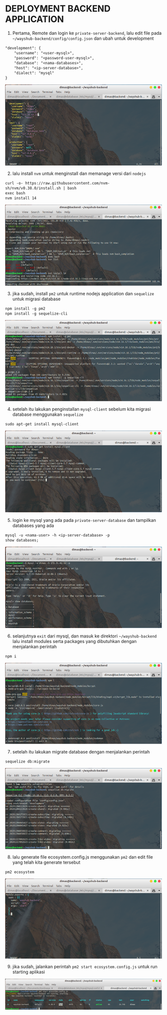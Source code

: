 # DEPLOYMENT BACKEND APPLICATION

1. Pertama, Remote dan login ke `private-server-backend`, lalu edit file pada `~/wayshub-backend/config/config.json` dan ubah untuk development

```
"development": {
	"username": "<user-mysql>",
	"password": "<password-user-mysql>",
	"database": "<nama-databases>",
	"host": "<ip-server-database>",
	"dialect": "mysql"
}
```

![1](assets/01.png)

2. lalu install `nvm` untuk menginstall dan memanage versi dari `nodejs`

```
curl -o- https://raw.githubusercontent.com/nvm-sh/nvm/v0.38.0/install.sh | bash
exec bash
nvm install 14
```

![2](assets/02.png)

3. jika sudah, install `pm2` untuk runtime nodejs application dan `sequelize` untuk migrasi database

```
npm install -g pm2
npm install -g sequelize-cli
```

![3](assets/03.png)

4. setelah itu lakukan penginstallan `mysql-client` sebelum kita migrasi database menggunakan `sequelize`

```
sudo apt-get install mysql-client
```

![4](assets/04.png)

5. login ke mysql yang ada pada `private-server-database` dan tampilkan databases yang ada

```
mysql -u <nama-user> -h <ip-server-database> -p
show databases;
```

![5](assets/05.png)

6. selanjutnya `exit` dari mysql, dan masuk ke direktori `~/wayshub-backend` lalu install modules serta packages yang dibutuhkan dengan menjalankan perintah

```
npm i

```

![6](assets/06.png)

7. setelah itu lakukan migrate database dengan menjalankan perintah

```
sequelize db:migrate
```

![7](assets/07.png)

8. lalu generate file ecosystem.config.js menggunakan `pm2` dan edit file yang telah kita generate tersebut

```
pm2 ecosystem
```

![8](assets/08.png)

9. jika sudah, jalankan perintah `pm2 start ecosystem.config.js` untuk run starting aplikasi

![9](assets/09.png)


